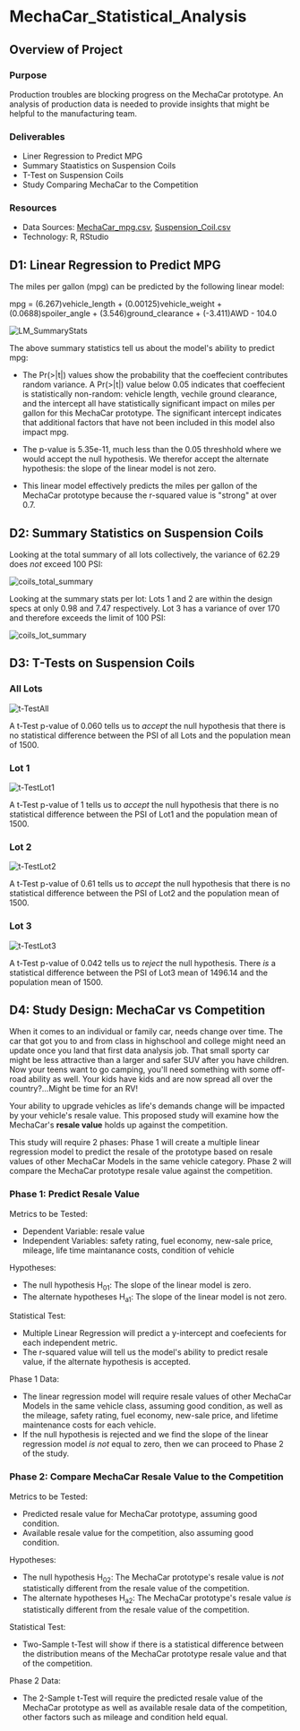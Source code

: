 # MechaCar_Statistical_Analysis

## Overview of Project

### Purpose
Production troubles are blocking progress on the MechaCar prototype. An analysis of  production data is needed to provide insights that might be helpful to the manufacturing team. 

### Deliverables
 - Liner Regression to Predict MPG
 - Summary Staatistics on Suspension Coils
 - T-Test on Suspension Coils
 - Study Comparing MechaCar to the Competition
 
### Resources
 - Data Sources: [MechaCar_mpg.csv](https://github.com/aberloro/MechaCar_Statistical_Analysis/blob/main/MechaCar_mpg.csv), [Suspension_Coil.csv](https://github.com/aberloro/MechaCar_Statistical_Analysis/blob/main/Suspension_Coil.csv)
 - Technology: R, RStudio

## D1: Linear Regression to Predict MPG
 The miles per gallon (mpg) can be predicted by the following linear model:

 mpg =  (6.267)vehicle_length + (0.00125)vehicle_weight + (0.0688)spoiler_angle + (3.546)ground_clearance + (-3.411)AWD - 104.0

![LM_SummaryStats](https://user-images.githubusercontent.com/93740725/162118389-17e9f4bf-b6d1-4fe3-87f1-c6b9e1ba8c68.png)

The above summary statistics tell us about the model's ability to predict mpg:
 - The Pr(>|t|) values show the probability that the coeffecient contributes random variance.  A Pr(>|t|) value below 0.05 indicates that coeffecient is statistically non-random: vehicle length, vechile ground clearance, and the intercept all have statistically significant impact on miles per gallon for this MechaCar prototype.  The significant intercept indicates that additional factors that have not been included in this model also impact mpg. 

 - The p-value is 5.35e-11, much less than the 0.05 threshhold where we would accept the null hypothesis. We therefor accept the alternate hypothesis: the slope of the linear model is not zero. 

 - This linear model effectively predicts the miles per gallon of the MechaCar prototype because the r-squared value is "strong" at over 0.7.  

## D2: Summary Statistics on Suspension Coils

Looking at the total summary of all lots collectively, the variance of 62.29 does *not* exceed 100 PSI:

![coils_total_summary](https://user-images.githubusercontent.com/93740725/162118430-7ae3defa-a472-4175-8535-048c589fe6b5.png)


Looking at the summary stats per lot: Lots 1 and 2 are within the design specs at only 0.98 and 7.47 respectively.  Lot 3 has a variance of over 170 and therefore exceeds the limit of 100 PSI:

![coils_lot_summary](https://user-images.githubusercontent.com/93740725/162118456-edf28509-ba26-4be0-9eda-7b11f5b46f8a.png)


## D3: T-Tests on Suspension Coils

### All Lots
![t-TestAll](https://user-images.githubusercontent.com/93740725/162118472-43fc3a7d-a730-4430-98e7-8d8db69c38cc.png)

A t-Test p-value of 0.060 tells us to *accept* the null hypothesis that there is no statistical difference between the PSI of all Lots and the population mean of 1500.  

### Lot 1
![t-TestLot1](https://user-images.githubusercontent.com/93740725/162118495-79de9fc3-fad7-43f6-8fe2-49cc5372eafa.png)

A t-Test p-value of 1 tells us to *accept* the null hypothesis that there is no statistical difference between the PSI of Lot1 and the population mean of 1500. 

### Lot 2
![t-TestLot2](https://user-images.githubusercontent.com/93740725/162118530-a39ecc0c-e6d9-48c0-b757-2c8c392e2603.png)

A t-Test p-value of 0.61 tells us to *accept* the null hypothesis that there is no statistical difference between the PSI of Lot2 and the population mean of 1500. 

### Lot 3
![t-TestLot3](https://user-images.githubusercontent.com/93740725/162118558-7a3c6986-e343-4ab9-9d51-3bfb6961f462.png)

A t-Test p-value of 0.042 tells us to *reject* the null hypothesis.  There *is* a statistical difference between the PSI of Lot3 mean of 1496.14 and the population mean of 1500. 


## D4: Study Design: MechaCar vs Competition
When it comes to an individual or family car, needs change over time.  The car that got you to and from class in highschool and college might need an update once you land that first data analysis job. That small sporty car might be less attractive than a larger and safer SUV after you have children.  Now your teens want to go camping, you'll need something with some off-road ability as well.  Your kids have kids and are now spread all over the country?...Might be time for an RV!

Your ability to upgrade vehicles as life's demands change will be impacted by your vehicle's resale value.  This proposed study will examine how the MechaCar's **resale value** holds up against the competition. 

This study will require 2 phases: Phase 1 will create a multiple linear regression model to predict the resale of the prototype based on resale values of other MechaCar Models in the same vehicle category.  Phase 2 will
compare the MechaCar prototype resale value against the competition.  

### Phase 1: Predict Resale Value

Metrics to be Tested:
 - Dependent Variable: resale value
 - Independent Variables: safety rating, fuel economy, new-sale price, mileage, life time maintanance costs, condition of vehicle

Hypotheses:
 - The null hypothesis H<sub>01</sub>: The slope of the linear model is zero. 
 - The alternate hypotheses H<sub>a1</sub>: The slope of the linear model is not zero. 

Statistical Test:
 - Multiple Linear Regression will predict a y-intercept and coefecients for each independent metric.  
 - The r-squared value will tell us the model's ability to predict resale value, if the alternate hypothesis is accepted. 

Phase 1 Data:
 - The linear regression model will require resale values of other MechaCar Models in the same vehicle class, assuming good condition, as well as the mileage, safety rating, fuel economy, new-sale price, and lifetime maintenance costs for each vehicle. 
 - If the null hypothesis is rejected and we find the slope of the linear regression model *is not* equal to zero, then we can proceed to Phase 2 of the study.

### Phase 2: Compare MechaCar Resale Value to the Competition

Metrics to be Tested:
 - Predicted resale value for MechaCar prototype, assuming good condition.
 - Available resale value for the competition, also assuming good condition. 

Hypotheses: 
 - The null hypothesis H<sub>02</sub>: The MechaCar prototype's resale value is *not* statistically different from the resale value of the competition.
 - The alternate hypotheses H<sub>a2</sub>: The MechaCar prototype's resale value *is* statistically different from the resale value of the competition.

Statistical Test:
 - Two-Sample t-Test will show if there is a statistical difference between the distribution means of the MechaCar prototype resale value and that of the competition. 

Phase 2 Data:
 - The 2-Sample t-Test will require the predicted resale value of the MechaCar prototype as well as available resale data of the competition, other factors such as mileage and condition held equal. 

